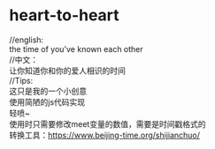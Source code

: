 # heart-to-heart
//english:<br>
the time of you've known each other<br>
//中文：<br>
让你知道你和你的爱人相识的时间<br>
//Tips:<br>
这只是我的一个小创意<br>
使用简陋的js代码实现<br>
轻喷~<br>
使用时只需要修改meet变量的数值，需要是时间戳格式的<br>
转换工具：https://www.beijing-time.org/shijianchuo/<br>
